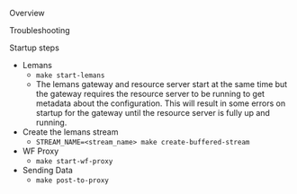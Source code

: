 Overview

Troubleshooting

Startup steps

- Lemans
  - `make start-lemans`
  - The lemans gateway and resource server start at the same time but the gateway requires the resource server 
  to be running to get metadata about the configuration. This will result in some errors on startup for the gateway 
  until the resource server is fully up and running.
- Create the lemans stream
  - `STREAM_NAME=<stream_name> make create-buffered-stream`
- WF Proxy
  - `make start-wf-proxy`
- Sending Data
  - `make post-to-proxy`
